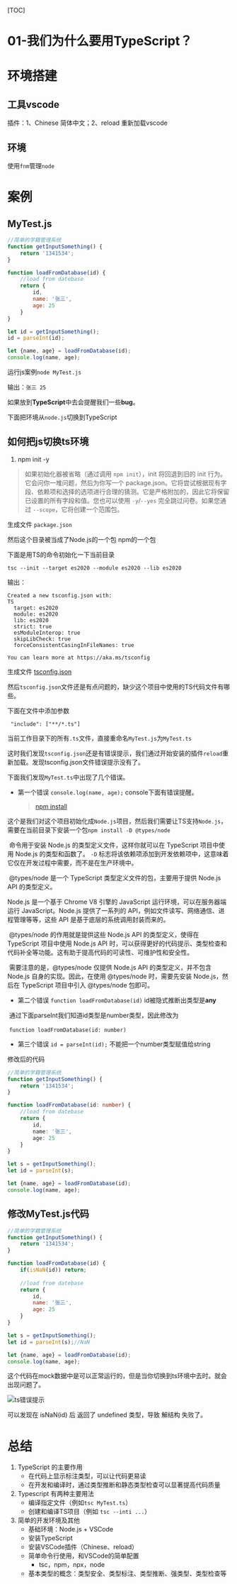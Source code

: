 [TOC]

# 01-我们为什么要用TypeScript？

# 环境搭建

## 工具vscode

插件：1、Chinese 简体中文；2、reload 重新加载vscode

## 环境

使用`fnm`管理`node`

# 案例

## MyTest.js

```javascript
//简单的学籍管理系统
function getInputSomething() {
    return '1341534';
}

function loadFromDatabase(id) {
    //load from datebase
    return {
        id,
        name: '张三',
        age: 25
    }
}

let id = getInputSomething();
id = parseInt(id);

let {name, age} = loadFromDatabase(id);
console.log(name, age);
```

运行js案例`node MyTest.js`

输出：`张三 25`



如果放到**TypeScript**中去会提醒我们一些**bug**。

下面把环境从`node.js`切换到TypeScript

## 如何把js切换ts环境

1. npm init -y

> 如果初始化器被省略（通过调用 `npm init`），init 将回退到旧的 init 行为。它会问你一堆问题，然后为你写一个 package.json。它将尝试根据现有字段、依赖项和选择的选项进行合理的猜测。它是严格附加的，因此它将保留已设置的所有字段和值。您也可以使用 `-y`/`--yes` 完全跳过问卷。如果您通过 `--scope`，它将创建一个范围包。

生成文件 `package.json`

然后这个目录被当成了Node.js的一个包 npm的一个包

下面是用TS的命令初始化一下当前目录

`tsc --init --target es2020 --module es2020 --lib es2020`

输出：

```
Created a new tsconfig.json with:                                                  TS 
  target: es2020
  module: es2020
  lib: es2020
  strict: true
  esModuleInterop: true
  skipLibCheck: true
  forceConsistentCasingInFileNames: true

You can learn more at https://aka.ms/tsconfig
```

生成文件 [tsconfig.json](https://www.tslang.cn/docs/handbook/tsconfig-json.html)

然后`tsconfig.json`文件还是有点问题的，缺少这个项目中使用的TS代码文件有哪些。

下面在文件中添加参数

```
 "include": ["**/*.ts"]
```

当前工作目录下的所有`.ts`文件，直接重命名`MyTest.js`为`MyTest.ts`



这时我们发现`tsconfig.json`还是有错误提示，我们通过开始安装的插件`reload`重新加载。发现tsconfig.json文件错误提示没有了。

下面我们发现`MyTest.ts`中出现了几个错误。

- 第一个错误 `console.log(name, age);` console下面有错误提醒。

  > [npm install](https://nodejs.cn/npm/cli/v6/commands/npm-install/)

​	这个是我们对这个项目初始化成`Node.js`项目，然后我们需要让TS支持`Node.js`，需要在当前目录下安装一个包`npm install -D @types/node`
​	

​	命令用于安装 Node.js 的类型定义文件，这样你就可以在 TypeScript 项目中使用 Node.js 的类型和函数了。 `-D` 标志将该依赖项添加到开发依赖项中，这意味着它仅在开发过程中需要，而不是在生产环境中。



​	@types/node 是一个 TypeScript 类型定义文件的包，主要用于提供 Node.js API 的类型定义。

Node.js 是一个基于 Chrome V8 引擎的 JavaScript 运行环境，可以在服务器端运行 JavaScript。Node.js 提供了一系列的 API，例如文件读写、网络通信、进程管理等等，这些 API 是基于底层的系统调用封装而来的。

​	@types/node 的作用就是提供这些 Node.js API 的类型定义，使得在 TypeScript 项目中使用 Node.js API 时，可以获得更好的代码提示、类型检查和代码补全等功能。这有助于提高代码的可读性、可维护性和安全性。

​	需要注意的是，@types/node 仅提供 Node.js API 的类型定义，并不包含 Node.js 自身的实现。因此，在使用 @types/node 时，需要先安装 Node.js，然后在 TypeScript 项目中引入 @types/node 包即可。

- 第二个错误 `function loadFromDatabase(id)` id被隐式推断出类型是**any**

​	通过下面parseInt我们知道id类型是number类型，因此修改为

​	`function loadFromDatabase(id: number) `



- 第三个错误 `id = parseInt(id);` 不能把一个number类型赋值给string



修改后的代码

```typescript
//简单的学籍管理系统
function getInputSomething() {
    return '1341534';
}

function loadFromDatabase(id: number) {
    //load from datebase
    return {
        id,
        name: '张三',
        age: 25
    }
}

let s = getInputSomething();
let id = parseInt(s);

let {name, age} = loadFromDatabase(id);
console.log(name, age);
```



## 修改MyTest.js代码

```javascript
//简单的学籍管理系统
function getInputSomething() {
    return '1341534';
}

function loadFromDatabase(id) {
    if(isNaN(id)) return;
    
    //load from datebase
    return {
        id,
        name: '张三',
        age: 25
    }
}

let s = getInputSomething();
let id = parseInt(s);//NaN

let {name, age} = loadFromDatabase(id);
console.log(name, age);
```



这个代码在mock数据中是可以正常运行的，但是当你切换到ts环境中去时。就会出现问题了。

![ts错误提示](.\01.png)

可以发现在 isNaN(id) 后 返回了 undefined 类型，导致 解结构 失败了。



# 总结

1. TypeScript 的主要作用
   - 在代码上显示标注类型，可以让代码更易读
   - 在开发和编译时，通过类型推断和静态类型检查可以显著提高代码质量
2. Typescript 有两种主要用法
   - 编译指定文件（例如`tsc MyTest.ts`）
   - 创建和编译TS项目（例如 `tsc --inti ...`）
3. 简单的开发环境及其他
   - 基础环境：Node.js + VSCode
   - 安装TypeScript
   - 安装VSCode插件（Chinese、reload）
   - 简单命令行使用，和VSCode的简单配置
     - tsc，npm，npx，node
   - 基本类型的概念：类型安全、类型标注、类型推断、强类型、类型检查等
